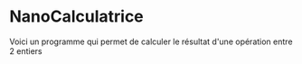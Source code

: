 # NanoCalculatrice
Voici un programme qui permet de calculer le résultat d'une opération entre 2 entiers